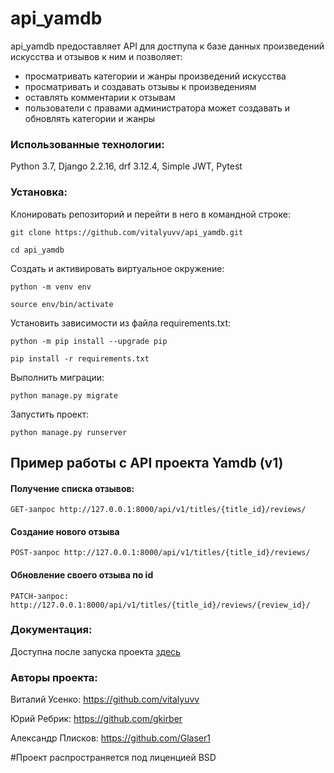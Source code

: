 ﻿# api_yamdb 

api_yamdb предоставляет API для достпупа к базе данных произведений искусства и отзывов к ним и позволяет:
* просматривать категории и жанры произведений искусства
* просматривать и создавать отзывы к произведениям 
* оставлять комментарии к отзывам
* пользователи с правами администратора может создавать и обновлять категории и жанры


### Использованные технологии:
 Python 3.7, Django 2.2.16, drf 3.12.4, Simple JWT, Pytest

### Установка:  

Клонировать репозиторий и перейти в него в командной строке:

```
git clone https://github.com/vitalyuvv/api_yamdb.git
```

```
cd api_yamdb
```

Cоздать и активировать виртуальное окружение:

```
python -m venv env
```

```
source env/bin/activate
```

Установить зависимости из файла requirements.txt:

```
python -m pip install --upgrade pip
```

```
pip install -r requirements.txt
```

Выполнить миграции:

```
python manage.py migrate
```

Запустить проект:

```
python manage.py runserver
```
## Пример работы с API проекта Yamdb (v1)

#### Получение списка отзывов:
```
GET-запрос http://127.0.0.1:8000/api/v1/titles/{title_id}/reviews/
```
#### Создание нового отзыва
```
POST-запрос http://127.0.0.1:8000/api/v1/titles/{title_id}/reviews/
```
#### Обновление своего отзыва по id
```
PATCH-запрос: http://127.0.0.1:8000/api/v1/titles/{title_id}/reviews/{review_id}/
```



### Документация:
Доступна после запуска проекта [здесь](https://127.0.0.1:8000/redoc/)


### Авторы проекта:
  Виталий Усенко: https://github.com/vitalyuvv

  Юрий Ребрик: https://github.com/gkirber

  Александр Плисков: https://github.com/Glaser1


#Проект распространяется под лиценцией BSD
